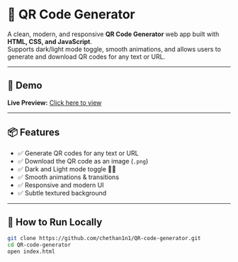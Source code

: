 # 🎨 QR Code Generator

A clean, modern, and responsive **QR Code Generator** web app built with **HTML, CSS, and JavaScript**.  
Supports dark/light mode toggle, smooth animations, and allows users to generate and download QR codes for any text or URL.

---

## 📸 Demo

**Live Preview:** [Click here to view](https://chethan1n1.github.io/QR-code-generator/)  

---

## 📦 Features

- ✅ Generate QR codes for any text or URL  
- ✅ Download the QR code as an image (`.png`)  
- ✅ Dark and Light mode toggle 🌙🌞  
- ✅ Smooth animations & transitions  
- ✅ Responsive and modern UI  
- ✅ Subtle textured background  


---

## 🚀 How to Run Locally

```bash
git clone https://github.com/chethan1n1/QR-code-generator.git
cd QR-code-generator
open index.html
